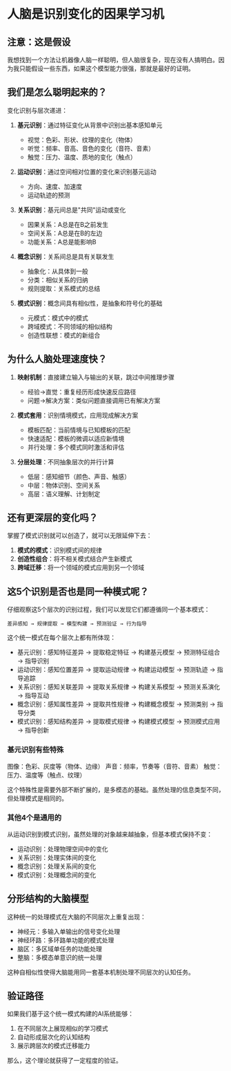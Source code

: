 # 人脑是识别变化的因果学习机

## 注意：这是假设

我想找到一个方法让机器像人脑一样聪明，但人脑很复杂，现在没有人搞明白。因为我只能假设一些东西，如果这个模型能力很强，那就是最好的证明。

## 我们是怎么聪明起来的？

变化识别与层次递进：

1. **基元识别**：通过特征变化从背景中识别出基本感知单元
   - 视觉：色彩、形状、纹理的变化（物体）
   - 听觉：频率、音高、音色的变化（音符、音素）
   - 触觉：压力、温度、质地的变化（触点）

2. **运动识别**：通过空间相对位置的变化来识别基元运动
   - 方向、速度、加速度
   - 运动轨迹的预测

3. **关系识别**：基元间总是"共同"运动或变化
   - 因果关系：A总是在B之前发生
   - 空间关系：A总是在B的左边
   - 功能关系：A总是能影响B

4. **概念识别**：关系间总是具有关联发生
   - 抽象化：从具体到一般
   - 分类：相似关系的归纳
   - 规则提取：关系模式的总结

5. **模式识别**：概念间具有相似性，是抽象和符号化的基础
   - 元模式：模式中的模式
   - 跨域模式：不同领域的相似结构
   - 创造性联想：模式的新组合

## 为什么人脑处理速度快？

1. **映射机制**：直接建立输入与输出的关联，跳过中间推理步骤
   - 经验→直觉：重复经历形成快速反应路径
   - 问题→解决方案：类似问题直接调用已有解决方案

2. **模式套用**：识别情境模式，应用现成解决方案
   - 模板匹配：当前情境与已知模板的匹配
   - 快速适配：模板的微调以适应新情境
   - 并行处理：多个模式同时激活和评估

3. **分层处理**：不同抽象层次的并行计算
   - 低层：感知细节（颜色、声音、触感）
   - 中层：物体识别、空间关系
   - 高层：语义理解、计划制定

## 还有更深层的变化吗？

掌握了模式识别就可以创造了，就可以无限延伸下去：

1. **模式的模式**：识别模式间的规律
2. **创造性组合**：将不相关模式结合产生新模式
3. **跨域迁移**：将一个领域的模式应用到另一个领域

## 这5个识别是否也是同一种模式呢？

仔细观察这5个层次的识别过程，我们可以发现它们都遵循同一个基本模式：
```
差异感知 → 规律提取 → 模型构建 → 预测验证 → 行为指导
```

这个统一模式在每个层次上都有所体现：
- 基元识别：感知特征差异 → 提取稳定特征 → 构建基元模型 → 预测特征组合 → 指导识别
- 运动识别：感知位置差异 → 提取运动规律 → 构建运动模型 → 预测轨迹 → 指导追踪
- 关系识别：感知关联差异 → 提取关系规律 → 构建关系模型 → 预测关系演化 → 指导互动
- 概念识别：感知属性差异 → 提取共性规律 → 构建概念模型 → 预测类别 → 指导分类
- 模式识别：感知结构差异 → 提取模式规律 → 构建模式模型 → 预测模式应用 → 指导创新

### 基元识别有些特殊

图像：色彩、灰度等（物体、边缘）
声音：频率，节奏等（音符、音素）
触觉：压力、温度等（触点、纹理）

这个特殊性是需要外部不断扩展的，是多模态的基础。虽然处理的信息类型不同，但处理模式是相同的。

### 其他4个是通用的

从运动识别到模式识别，虽然处理的对象越来越抽象，但基本模式保持不变：
- 运动识别：处理物理空间中的变化
- 关系识别：处理实体间的变化
- 概念识别：处理关系间的变化
- 模式识别：处理概念间的变化

## 分形结构的大脑模型

这种统一的处理模式在大脑的不同层次上重复出现：
- 神经元：多输入单输出的信号变化处理
- 神经环路：多环路单功能的模式处理
- 脑区：多区域单任务的功能处理
- 整脑：多模态单意识的统一处理

这种自相似性使得大脑能用同一套基本机制处理不同层次的认知任务。

## 验证路径

如果我们基于这个统一模式构建的AI系统能够：
1. 在不同层次上展现相似的学习模式
2. 自动形成层次化的认知结构
3. 展示跨层次的模式迁移能力

那么，这个理论就获得了一定程度的验证。